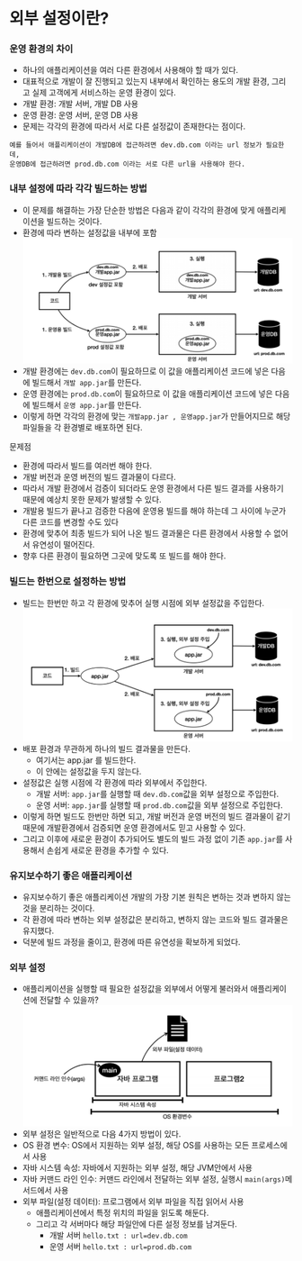 # 외부 설정이란?

### 운영 환경의 차이

- 하나의 애플리케이션을 여러 다른 환경에서 사용해야 할 때가 있다.
- 대표적으로 개발이 잘 진행되고 있는지 내부에서 확인하는 용도의 개발 환경, 그리고 실제 고객에게 서비스하는 운영 환경이 있다.
- 개발 환경: 개발 서버, 개발 DB 사용
- 운영 환경: 운영 서버, 운영 DB 사용
- 문제는 각각의 환경에 따라서 서로 다른 설정값이 존재한다는 점이다. 

```text
예를 들어서 애플리케이션이 개발DB에 접근하려면 dev.db.com 이라는 url 정보가 필요한데, 
운영DB에 접근하려면 prod.db.com 이라는 서로 다른 url을 사용해야 한다.
```

### 내부 설정에 따라 각각 빌드하는 방법 

- 이 문제를 해결하는 가장 단순한 방법은 다음과 같이 각각의 환경에 맞게 애플리케이션을 빌드하는 것이다.
- 환경에 따라 변하는 설정값을 내부에 포함 
![1.png](Image%2F1.png)
- 개발 환경에는 ``dev.db.com``이 필요하므로 이 값을 애플리케이션 코드에 넣은 다음에 빌드해서 ``개발 app.jar``를 만든다.
- 운영 환경에는 ``prod.db.com``이 필요하므로 이 값을 애플리케이션 코드에 넣은 다음에 빌드해서 ``운영 app.jar``를 만든다.
- 이렇게 하면 각각의 환경에 맞는 ``개발app.jar , 운영app.jar``가 만들어지므로 해당 파일들을 각 환경별로 배포하면 된다.

문제점 
- 환경에 따라서 빌드를 여러번 해야 한다.
- 개발 버전과 운영 버전의 빌드 결과물이 다르다.
- 따라서 개발 환경에서 검증이 되더라도 운영 환경에서 다른 빌드 결과를 사용하기 때문에 예상치 못한 문제가 발생할 수 있다.
- 개발용 빌드가 끝나고 검증한 다음에 운영용 빌드를 해야 하는데 그 사이에 누군가 다른 코드를 변경할 수도 있다
- 환경에 맞추어 최종 빌드가 되어 나온 빌드 결과물은 다른 환경에서 사용할 수 없어서 유연성이 떨어진다.
- 향후 다른 환경이 필요하면 그곳에 맞도록 또 빌드를 해야 한다.

### 빌드는 한번으로 설정하는 방법  

- 빌드는 한번만 하고 각 환경에 맞추어 실행 시점에 외부 설정값을 주입한다.
![2.png](Image%2F2.png)
- 배포 환경과 무관하게 하나의 빌드 결과물을 만든다. 
  - 여기서는 app.jar 를 빌드한다. 
  - 이 안에는 설정값을 두지 않는다.
- 설정값은 실행 시점에 각 환경에 따라 외부에서 주입한다.
  - 개발 서버: ``app.jar``를 실행할 때 ``dev.db.com``값을 외부 설정으로 주입한다.
  - 운영 서버: ``app.jar``를 실행할 때 ``prod.db.com``값을 외부 설정으로 주입한다.
- 이렇게 하면 빌드도 한번만 하면 되고, 개발 버전과 운영 버전의 빌드 결과물이 같기 때문에 개발환경에서 검증되면 운영 
  환경에서도 믿고 사용할 수 있다.
- 그리고 이후에 새로운 환경이 추가되어도 별도의 빌드 과정 없이 기존 ``app.jar``를 사용해서 손쉽게 새로운 환경을 추가할 수 있다.

### 유지보수하기 좋은 애플리케이션 

- 유지보수하기 좋은 애플리케이션 개발의 가장 기본 원칙은 변하는 것과 변하지 않는 것을 분리하는 것이다.
- 각 환경에 따라 변하는 외부 설정값은 분리하고, 변하지 않는 코드와 빌드 결과물은 유지했다.
- 덕분에 빌드 과정을 줄이고, 환경에 따른 유연성을 확보하게 되었다.

### 외부 설정

- 애플리케이션을 실행할 때 필요한 설정값을 외부에서 어떻게 불러와서 애플리케이션에 전달할 수 있을까?
![3.png](Image%2F3.png)
- 외부 설정은 일반적으로 다음 4가지 방법이 있다.
- OS 환경 변수: OS에서 지원하는 외부 설정, 해당 OS를 사용하는 모든 프로세스에서 사용
- 자바 시스템 속성: 자바에서 지원하는 외부 설정, 해당 JVM안에서 사용
- 자바 커맨드 라인 인수: 커맨드 라인에서 전달하는 외부 설정, 실행시 ``main(args)``메서드에서 사용
- 외부 파일(설정 데이터): 프로그램에서 외부 파일을 직접 읽어서 사용
  - 애플리케이션에서 특정 위치의 파일을 읽도록 해둔다.
  - 그리고 각 서버마다 해당 파일안에 다른 설정 정보를 남겨둔다.
    - 개발 서버 ``hello.txt : url=dev.db.com``
    - 운영 서버 ``hello.txt : url=prod.db.com``

